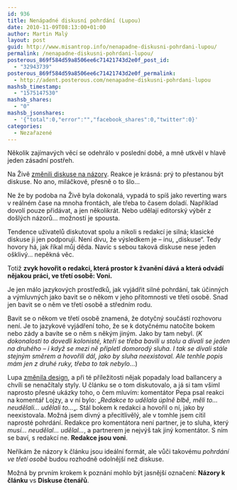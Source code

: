 ```yaml
---
id: 936
title: Nenápadné diskusní pohrdání (Lupou)
date: 2010-11-09T08:13:00+01:00
author: Martin Malý
layout: post
guid: http://www.misantrop.info/nenapadne-diskusni-pohrdani-lupou/
permalink: /nenapadne-diskusni-pohrdani-lupou/
posterous_869f584d59a8506ee6c71421743d2e0f_post_id:
  - "32943739"
posterous_869f584d59a8506ee6c71421743d2e0f_permalink:
  - http://adent.posterous.com/nenapadne-diskusni-pohrdani-lupou
mashsb_timestamp:
  - "1575147530"
mashsb_shares:
  - "0"
mashsb_jsonshares:
  - '{"total":0,"error":"","facebook_shares":0,"twitter":0}'
categories:
  - Nezařazené
---
```

Několik zaj&iacute;mav&yacute;ch věc&iacute; se odehr&aacute;lo v posledn&iacute; době, a mně utkvěl v hlavě jeden z&aacute;sadn&iacute; postřeh.

Na Živě [změnili diskuse na n&aacute;zory](http://www.zive.cz/clanky/zive-labs-experiment-s-diskuzemi-pod-clanky/sc-3-a-154490/default.aspx?artcomments=1). Reakce je kr&aacute;sn&aacute;: pr&yacute; to přestanou b&yacute;t diskuse. No ano, mil&aacute;čkov&eacute;, přesně o to &scaron;lo&#8230;

Ne že by podoba na Živě byla dokonal&aacute;, vypad&aacute; to sp&iacute;&scaron; jako reverting wars v re&aacute;ln&eacute;m čase na mnoha front&aacute;ch, ale třeba to časem dolad&iacute;. Např&iacute;klad dovol&iacute; pouze přid&aacute;vat, a jen několikr&aacute;t. Nebo udělaj&iacute; editorsk&yacute; v&yacute;běr z do&scaron;l&yacute;ch n&aacute;zorů&#8230; možnost&iacute; je spousta.

Tendence uživatelů diskutovat spolu a nikoli s redakc&iacute; je siln&aacute;; klasick&eacute; diskuse ji jen podporuj&iacute;. Nen&iacute; divu, že v&yacute;sledkem je &#8211; inu, &#8222;diskuse&#8220;. Tedy hovory h&aacute;, jak ř&iacute;kal můj děda. Nav&iacute;c s sebou takov&aacute; diskuse nese jeden o&scaron;kliv&yacute;&#8230; nepěkn&aacute; věc.

Totiž **zvyk hovořit o redakci, kter&aacute; prostor k žvaněn&iacute; d&aacute;v&aacute; a kter&aacute; odv&aacute;d&iacute; nějakou pr&aacute;ci, ve třet&iacute; osobě: Voni.**

Je jen m&aacute;lo jazykov&yacute;ch prostředků, jak vyj&aacute;dřit siln&eacute; pohrd&aacute;n&iacute;, tak &uacute;činn&yacute;ch a v&yacute;mluvn&yacute;ch jako bavit se o někom v jeho př&iacute;tomnosti ve třet&iacute; osobě. Snad jen bavit se o něm ve třet&iacute; osobě a středn&iacute;m rodu.

Bavit se o někom ve třet&iacute; osobě znamen&aacute;, že dotyčn&yacute; souč&aacute;st&iacute; rozhovoru nen&iacute;. Je to jazykov&eacute; vyj&aacute;dřen&iacute; toho, že se k dotyčn&eacute;mu natoč&iacute;te bokem nebo z&aacute;dy a bav&iacute;te se o něm s něk&yacute;m jin&yacute;m. Jako by tam nebyl. (_K dokonalosti to dovedli kolonist&eacute;, kteř&iacute; se třeba bavili u stolu a d&iacute;vali se jeden na druh&eacute;ho &#8211; i když se mezi ně připletl domorod&yacute; sluha. I tak se d&iacute;vali st&aacute;le stejn&yacute;m směrem a hovořili d&aacute;l, jako by sluha neexistoval. Ale tenhle popis m&aacute;m jen z druh&eacute; ruky, třeba to tak nebylo&#8230;_)

Lupa [změnila design](http://www.lupa.cz/clanky/nova-lupa-je-tady-konecne-zkusme-ji/), a při t&eacute; př&iacute;ležitosti nějak popadaly load ballancery a chv&iacute;li se nenač&iacute;taly styly. U čl&aacute;nku se o tom diskutovalo, a j&aacute; si tam v&scaron;iml naprosto přesn&eacute; uk&aacute;zky toho, o čem mluv&iacute;m: koment&aacute;tor Pepa psal reakci na koment&aacute;ř Lojzy, a v n&iacute; bylo: &#8222;_Redakce to udělala &uacute;plně blbě, měli to&#8230; neudělali&#8230; udělali to&#8230;_&#8222;. St&aacute;l bokem k redakci a hovořil o n&iacute;, jako by neexistovala. Možn&aacute; jsem divn&yacute; a přecitlivěl&yacute;, ale v tomhle jsem c&iacute;til naprost&eacute; pohrd&aacute;n&iacute;. Redakce pro koment&aacute;tora nen&iacute; partner, je to sluha, kter&yacute; _mus&iacute;&#8230; neudělal&#8230; udělal&#8230;_, a partnerem je nejv&yacute;&scaron; tak jin&yacute; koment&aacute;tor. S n&iacute;m se bav&iacute;, s redakc&iacute; ne. **Redakce jsou voni**.

Neř&iacute;k&aacute;m že n&aacute;zory k čl&aacute;nku jsou ide&aacute;ln&iacute; form&aacute;t, ale vůči takov&eacute;mu _pohrd&aacute;n&iacute; ve třet&iacute; osobě_ budou rozhodně odolněj&scaron;&iacute; než diskuse.

Možn&aacute; by prvn&iacute;m krokem k pozn&aacute;n&iacute; mohlo b&yacute;t jasněj&scaron;&iacute; označen&iacute;: **N&aacute;zory k čl&aacute;nku** vs **Diskuse čten&aacute;řů**.